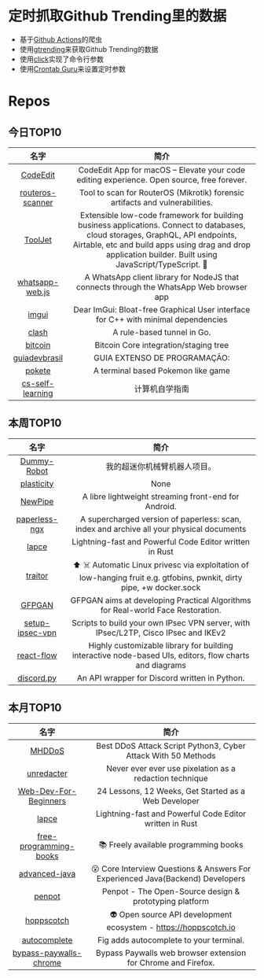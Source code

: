 # 定时抓取Github Trending里的数据
* 基于[Github Actions](https://docs.github.com/en/actions)的爬虫
* 使用[gtrending](https://github.com/hedythedev/gtrending)来获取Github Trending的数据
* 使用[click](https://github.com/pallets/click)实现了命令行参数
* 使用[Crontab Guru](https://crontab.guru/)来设置定时参数

# Repos
## 今日TOP10 
<!-- START OF DAILY_TOP10_REPOS -->
| 名字 | 简介 |
| :----: | :----: |
| [CodeEdit](https://github.com/CodeEditApp/CodeEdit) | CodeEdit App for macOS – Elevate your code editing experience. Open source, free forever. |
| [routeros-scanner](https://github.com/microsoft/routeros-scanner) | Tool to scan for RouterOS (Mikrotik) forensic artifacts and vulnerabilities. |
| [ToolJet](https://github.com/ToolJet/ToolJet) | Extensible low-code framework for building business applications. Connect to databases, cloud storages, GraphQL, API endpoints, Airtable, etc and build apps using drag and drop application builder. Built using JavaScript/TypeScript. 🚀 |
| [whatsapp-web.js](https://github.com/pedroslopez/whatsapp-web.js) | A WhatsApp client library for NodeJS that connects through the WhatsApp Web browser app |
| [imgui](https://github.com/ocornut/imgui) | Dear ImGui: Bloat-free Graphical User interface for C++ with minimal dependencies |
| [clash](https://github.com/Dreamacro/clash) | A rule-based tunnel in Go. |
| [bitcoin](https://github.com/bitcoin/bitcoin) | Bitcoin Core integration/staging tree |
| [guiadevbrasil](https://github.com/arthurspk/guiadevbrasil) | GUIA EXTENSO DE PROGRAMAÇÃO: |
| [pokete](https://github.com/lxgr-linux/pokete) | A terminal based Pokemon like game |
| [cs-self-learning](https://github.com/PKUFlyingPig/cs-self-learning) | 计算机自学指南 |
<!-- END OF DAILY_TOP10_REPOS -->

## 本周TOP10
<!-- START OF WEEKLY_TOP10_REPOS -->
| 名字 | 简介 |
| :----: | :----: |
| [Dummy-Robot](https://github.com/peng-zhihui/Dummy-Robot) | 我的超迷你机械臂机器人项目。 |
| [plasticity](https://github.com/nkallen/plasticity) | None |
| [NewPipe](https://github.com/TeamNewPipe/NewPipe) | A libre lightweight streaming front-end for Android. |
| [paperless-ngx](https://github.com/paperless-ngx/paperless-ngx) | A supercharged version of paperless: scan, index and archive all your physical documents |
| [lapce](https://github.com/lapce/lapce) | Lightning-fast and Powerful Code Editor written in Rust |
| [traitor](https://github.com/liamg/traitor) | ⬆️ ☠️ Automatic Linux privesc via exploitation of low-hanging fruit e.g. gtfobins, pwnkit, dirty pipe, +w docker.sock |
| [GFPGAN](https://github.com/TencentARC/GFPGAN) | GFPGAN aims at developing Practical Algorithms for Real-world Face Restoration. |
| [setup-ipsec-vpn](https://github.com/hwdsl2/setup-ipsec-vpn) | Scripts to build your own IPsec VPN server, with IPsec/L2TP, Cisco IPsec and IKEv2 |
| [react-flow](https://github.com/wbkd/react-flow) | Highly customizable library for building interactive node-based UIs, editors, flow charts and diagrams |
| [discord.py](https://github.com/Rapptz/discord.py) | An API wrapper for Discord written in Python. |
<!-- END OF WEEKLY_TOP10_REPOS -->

## 本月TOP10
<!-- START OF MONTHLY_TOP10_REPOS -->
| 名字 | 简介 |
| :----: | :----: |
| [MHDDoS](https://github.com/MHProDev/MHDDoS) | Best DDoS Attack Script Python3, Cyber Attack With 50 Methods |
| [unredacter](https://github.com/BishopFox/unredacter) | Never ever ever use pixelation as a redaction technique |
| [Web-Dev-For-Beginners](https://github.com/microsoft/Web-Dev-For-Beginners) | 24 Lessons, 12 Weeks, Get Started as a Web Developer |
| [lapce](https://github.com/lapce/lapce) | Lightning-fast and Powerful Code Editor written in Rust |
| [free-programming-books](https://github.com/EbookFoundation/free-programming-books) | 📚 Freely available programming books |
| [advanced-java](https://github.com/doocs/advanced-java) | 😮 Core Interview Questions & Answers For Experienced Java(Backend) Developers | 互联网 Java 工程师进阶知识完全扫盲：涵盖高并发、分布式、高可用、微服务、海量数据处理等领域知识 |
| [penpot](https://github.com/penpot/penpot) | Penpot - The Open-Source design & prototyping platform |
| [hoppscotch](https://github.com/hoppscotch/hoppscotch) | 👽 Open source API development ecosystem - https://hoppscotch.io |
| [autocomplete](https://github.com/withfig/autocomplete) | Fig adds autocomplete to your terminal. |
| [bypass-paywalls-chrome](https://github.com/iamadamdev/bypass-paywalls-chrome) | Bypass Paywalls web browser extension for Chrome and Firefox. |
<!-- END OF MONTHLY_TOP10_REPOS -->
